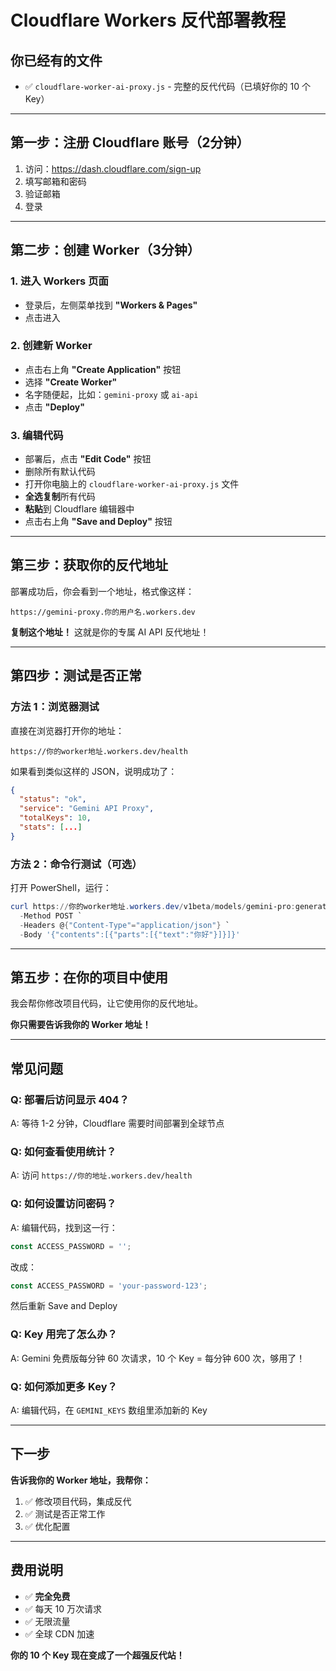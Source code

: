 # Cloudflare Workers 反代部署教程

## 你已经有的文件
- ✅ `cloudflare-worker-ai-proxy.js` - 完整的反代代码（已填好你的 10 个 Key）

---

## 第一步：注册 Cloudflare 账号（2分钟）

1. 访问：https://dash.cloudflare.com/sign-up
2. 填写邮箱和密码
3. 验证邮箱
4. 登录

---

## 第二步：创建 Worker（3分钟）

### 1. 进入 Workers 页面
- 登录后，左侧菜单找到 **"Workers & Pages"**
- 点击进入

### 2. 创建新 Worker
- 点击右上角 **"Create Application"** 按钮
- 选择 **"Create Worker"**
- 名字随便起，比如：`gemini-proxy` 或 `ai-api`
- 点击 **"Deploy"**

### 3. 编辑代码
- 部署后，点击 **"Edit Code"** 按钮
- 删除所有默认代码
- 打开你电脑上的 `cloudflare-worker-ai-proxy.js` 文件
- **全选复制**所有代码
- **粘贴**到 Cloudflare 编辑器中
- 点击右上角 **"Save and Deploy"** 按钮

---

## 第三步：获取你的反代地址

部署成功后，你会看到一个地址，格式像这样：
```
https://gemini-proxy.你的用户名.workers.dev
```

**复制这个地址！** 这就是你的专属 AI API 反代地址！

---

## 第四步：测试是否正常

### 方法 1：浏览器测试
直接在浏览器打开你的地址：
```
https://你的worker地址.workers.dev/health
```

如果看到类似这样的 JSON，说明成功了：
```json
{
  "status": "ok",
  "service": "Gemini API Proxy",
  "totalKeys": 10,
  "stats": [...]
}
```

### 方法 2：命令行测试（可选）
打开 PowerShell，运行：
```powershell
curl https://你的worker地址.workers.dev/v1beta/models/gemini-pro:generateContent `
  -Method POST `
  -Headers @{"Content-Type"="application/json"} `
  -Body '{"contents":[{"parts":[{"text":"你好"}]}]}'
```

---

## 第五步：在你的项目中使用

我会帮你修改项目代码，让它使用你的反代地址。

**你只需要告诉我你的 Worker 地址！**

---

## 常见问题

### Q: 部署后访问显示 404？
A: 等待 1-2 分钟，Cloudflare 需要时间部署到全球节点

### Q: 如何查看使用统计？
A: 访问 `https://你的地址.workers.dev/health`

### Q: 如何设置访问密码？
A: 编辑代码，找到这一行：
```javascript
const ACCESS_PASSWORD = '';
```
改成：
```javascript
const ACCESS_PASSWORD = 'your-password-123';
```
然后重新 Save and Deploy

### Q: Key 用完了怎么办？
A: Gemini 免费版每分钟 60 次请求，10 个 Key = 每分钟 600 次，够用了！

### Q: 如何添加更多 Key？
A: 编辑代码，在 `GEMINI_KEYS` 数组里添加新的 Key

---

## 下一步

**告诉我你的 Worker 地址，我帮你：**
1. ✅ 修改项目代码，集成反代
2. ✅ 测试是否正常工作
3. ✅ 优化配置

---

## 费用说明

- ✅ **完全免费**
- ✅ 每天 10 万次请求
- ✅ 无限流量
- ✅ 全球 CDN 加速

**你的 10 个 Key 现在变成了一个超强反代站！**

